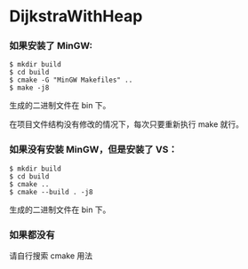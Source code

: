 # DijkstraWithHeap

### 如果安装了 MinGW:

```shell
$ mkdir build
$ cd build
$ cmake -G "MinGW Makefiles" ..
$ make -j8
```

生成的二进制文件在 bin 下。

在项目文件结构没有修改的情况下，每次只要重新执行 make 就行。



### 如果没有安装 MinGW，但是安装了 VS：

```shell
$ mkdir build
$ cd build
$ cmake ..
$ cmake --build . -j8
```

生成的二进制文件在 bin 下。



### 如果都没有

请自行搜索 cmake 用法